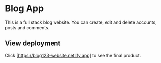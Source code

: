 # Blog App
This is a full stack blog website. You can create, edit and delete accounts, posts and comments. 

## View deployment
Click [https://blog123-website.netlify.app] to see the final product.

